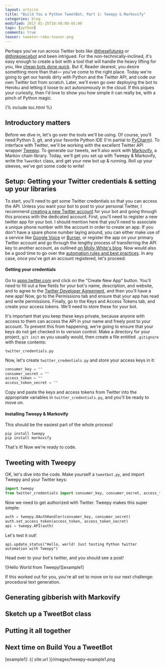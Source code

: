 ```yaml
---
layout: article
title: "Build You a Python TweetBot, Part 1: Tweepy & Markovify"
categories: blog
modified: 2017-01-25T18:48:00-05:00
tags: [python]
comments: true
teaser: tweeter-robo-teaser.png
---
```


Perhaps you've run across Twitter bots like [@thesefutures](https://twitter.com/thesefutures) or [@thinkpiecebot](https://twitter.com/thinkpiecebot) and been intrigued. For the non-technically-inclined, it's easy enough to create a bot with a tool that will handle the heavy lifting for you, like [cheap bots done quick](http://cheapbotsdonequick.com/). But if, Reader dearest, you desire something more than that— you've come to the right place. Today we're going to get our hands dirty with Python and the Twitter API, and code our own Twitter bot from scratch. Later, we'll even go over deploying the bot to Heroku and letting it loose to act autonomously in the cloud. If this piques your curiosity, then I'd love to show you how simple it can really be, with a pinch of Python magic.

{% include toc.html %}

## Introductory matters

Before we dive in, let's go over the tools we'll be using. Of course, you'll need Python 3, git, and your favorite Python IDE (I'm partial to [PyCharm](https://www.jetbrains.com/pycharm/)). To interface with Twitter, we'll be working with the excellent Twitter API wrapper [Tweepy](http://www.tweepy.org/). To generate our tweets, we'll also work with [Markovify](https://github.com/jsvine/markovify), a Markov chain library. Today, we'll get you set up with Tweepy & Markovify, write the `TweetBot` class, and get your new bot up & running. Roll up your sleeves, we've got some code to write!

## Setup: Getting your Twitter credentials & setting up your libraries

To start, you'll need to get some Twitter credentials so that you can access the API. Unless you want your bot to post to your personal Twitter, I recommend [creating a new Twitter account](https://twitter.com/signup) for your bot and going through this process with the dedicated account. First, you'll need to register a new twitter app for your bot. I should mention here that you'll need to associate a unique phone number with the account in order to create an app. If you don't have a spare phone number laying around, you can either make use of a service like [Google Voice](https://voice.google.com) or [Burner](https://www.burnerapp.com/), or register the app on your primary Twitter account and go through the lengthy process of transferring the API key to another account, as outlined [on Molly White's blog](http://blog.mollywhite.net/twitter-bots-pt2/). Now would also be a good time to go over the [automation rules and best practices](https://support.twitter.com/articles/76915). In any case, once you've got an account registered, let's proceed:

#### Getting your credentials

Go to [apps.twitter.com](https://apps.twitter.com/) and click on the "Create New App" button. You'll need to fill out a few fields for your bot's name, description, and website, and to agree to the [Twitter Developer Agreement](https://dev.twitter.com/overview/terms/agreement-and-policy), and then you'll have a new app! Now, go to the Permissions tab and ensure that your app has read and write permissions. Finally, go to the Keys and Access Tokens tab, and create your access tokens. We'll need to store these for your bot.

It's important that you keep these keys private, because anyone with access to them can access the API in your name and freely post to your account. To prevent this from happening, we're going to ensure that your keys do not get checked in to version control. Make a directory for your project, `git init` as you usually would, then create a file entitled `.gitignore` with these contents:

```
twitter_credentials.py
```

Now, let's create `twitter_credentials.py` and store your access keys in it:

```python
consumer_key = ""
consumer_secret = ""
access_token = ""
access_token_secret = ""
```

Copy and paste the keys and access tokens from Twitter into the appropriate variables in `twitter_credentials.py`, and you'll be ready to move on.

#### Installing Tweepy & Markovify

This should be the easiest part of the whole process!

```
pip install tweepy
pip install markovify
```

That's it! Now we're ready to code.

## Tweeting with Tweepy

OK, let's dive into the code. Make yourself a `tweetbot.py`, and import Tweepy and your Twitter keys:

```python
import tweepy
from twitter_credentials import consumer_key, consumer_secret, access_token, access_token_secret
```

Now we need to get authorized with Twitter. Tweepy makes this super simple:

```python
auth = tweepy.OAuthHandler(consumer_key, consumer_secret)
auth.set_access_token(access_token, access_token_secret)
api = tweepy.API(auth)
```

Let's test it out!

```
api.update_status("Hello, world! Just testing Python twitter automation with Tweepy")
```

Head over to your bot's twitter, and you should see a post!

![Hello World from Tweepy!][example1]

If this worked out for you, you're all set to move on to our next challenge: procedural text generation.

## Generating gibberish with Markovify

## Sketch up a TweetBot class

## Putting it all together

## Next time on Build You a TweetBot

[example1]: {{ site.url }}/images/tweepy-example1.png